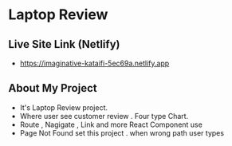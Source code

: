 # Laptop Review
       
## Live Site Link (Netlify)
* https://imaginative-kataifi-5ec69a.netlify.app


## About My Project
* It's Laptop Review project. 
* Where user see customer review . Four type Chart.
* Route , Nagigate , Link and more React Component use
* Page Not Found set this project . when wrong path user types 
